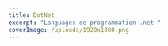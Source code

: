 ```yaml
---
title: DotNet
excerpt: "Languages de programmation .net "
coverImage: /uploads/1920x1080.png
---
```

